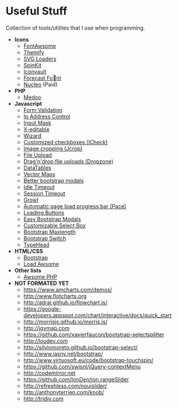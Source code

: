 # Useful Stuff
Collection of tools/utilites that I use when programming.

- **Icons**
  - [FontAwsome](http://fontawesome.io)
  - [Themify](https://themify.me/themify-icons)
  - [SVG Loaders](http://samherbert.net/svg-loaders)
  - [SpinKit](http://tobiasahlin.com/spinkit/)
  - [Iconvault](http://iconvau.lt)
  - [Forecast Font](http:/forecastfo.iconvau.l)
  - [Nucleo](https://nucleoapp.com) (Paid)
- **PHP**
  - [Medoo](http://medoo.in)
- **Javascript**
  - [Form Validation](https://jqueryvalidation.org/)
  - [Ip Address Control](https://github.com/felipevolpatto/jquery-input-ip-address-control)
  - [Input Mask](http://robinherbots.github.io/jquery.inputmask/)
  - [X-editable](https://vitalets.github.io/x-editable)
  - [Wizard](http://vadimg.com/twitter-bootstrap-wizard-example/)
  - [Customized checkboxes (ICheck)](http://icheck.fronteed.com)
  - [Image cropping (Jcrop)](http://deepliquid.com/content/Jcrop)
  - [File Upload](https://github.com/blueimp/jQuery-File-Upload)
  - [Drag'n'drop file uploads (Dropzone)](http://www.dropzonejs.com)
  - [DataTables](https://datatables.net)
  - [Vector Maps](http://jvectormap.com)
  - [Better bootstrap modals](https://github.com/jschr/bootstrap-modal)
  - [Idle Timeout](https://github.com/ehynds/jquery-idle-timeout)
  - [Session Timeout](https://github.com/maxfierke/jquery-sessionTimeout-bootstrap)
  - [Growl](https://github.com/ifightcrime/bootstrap-growl/)
  - [Automatic page load progress bar (Pace)](http://github.hubspot.com/pace/)
  - [Loading Buttons](http://msurguy.github.io/ladda-bootstrap/)
  - [Easy Bootstrap Modals](http://bootboxjs.com)
  - [Customizable Select Box](https://select2.github.io)
  - [Bootstrap Maxlength](http://mimo84.github.io/bootstrap-maxlength/)
  - [Bootstrap Switch](http://www.bootstrap-switch.org)
  - [TypeHead](https://twitter.github.io/typeahead.js/)
- **HTML/CSS**
  - [Bootstrap](http://getbootstrap.com)
  - [Load Awsome](http://github.danielcardoso.net/load-awesome/)
- **Other lists**
  - [Awsome PHP](https://github.com/ziadoz/awesome-php)
- **NOT FORMATED YET**
  - https://www.amcharts.com/demos/
  - http://www.flotcharts.org
  - http://adrai.github.io/flowchart.js/
  - https://google-developers.appspot.com/chart/interactive/docs/quick_start
  - http://morrisjs.github.io/morris.js/
  - http://jqvmap.com
  - https://github.com/xavierfaucon/bootstrap-selectsplitter
  - http://loudev.com
  - http://silviomoreto.github.io/bootstrap-select/
  - http://www.jasny.net/bootstrap/
  - http://www.virtuosoft.eu/code/bootstrap-touchspin/
  - https://github.com/swisnl/jQuery-contextMenu
  - http://codemirror.net
  - https://github.com/IonDen/ion.rangeSlider
  - http://refreshless.com/nouislider/
  - http://anthonyterrien.com/knob/
  - http://tridiv.com
